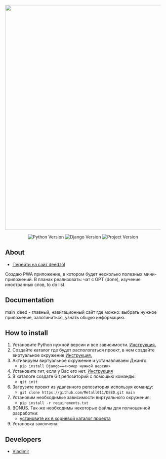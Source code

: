 <p align="center">
      <img src="https://deed.lol/static/main_deed/images/deed_full.png" width="726">
</p>

<p align="center">
   <img src="https://img.shields.io/badge/Python-3.9.13-green" alt="Python Version">
   <img src="https://img.shields.io/badge/Django-4.2.5-green" alt="Django Version">
   <img src="https://img.shields.io/badge/Project-0.0.5-green" alt="Project Version">
</p>

## About
- [Перейти на сайт deed.lol](http://deed.lol/)

Создаю PWA приложение, в котором будет несколько полезных мини-приложений.
В планах реализовать: чат с GPT (done), изучение иностранных слов, to do list.


## Documentation

main_deed - главный, навигационный сайт где можно: выбрать нужное приложение, залогиниться, узнать общую информацию.

## How to install

1. Установите Python нужной версии и все зависимости. [Инструкция.](https://github.com/Metall011/how_to_install/blob/main/How%20To%20Install%20Python-3.9.13%20Into%20Ubuntu%2020.04%20LTS)
2. Создайте каталог где будет распологаться проект, в нем создайте виртуальное окружение [Инструкция.](https://github.com/Metall011/how_to_install/blob/main/How%20to%20install%20venv%20python3)
3. Активируем виртуальное окружение и устанавливаем Джанго:
   - ```pip install Django==<номер нужной версии>```
4. Установите гит, если у Вас его нет. [Инструкция](https://www.digitalocean.com/community/tutorials/how-to-install-git-on-ubuntu-20-04-ru)
5. В каталоге создате Git репозиторий с помощью команды:
    - ```git init```
6. Загрузите проект из удаленного репозитория используя команду:
    - ```git clone https://github.com/Metall011/DEED.git main```
7. Установим необходимые зависимости виртуального окружения:
    - ```pip install -r requirements.txt```
8. BONUS. Так-же необходимы некоторые файлы для полноценной разработки:
    - [установите их в корневой каталог проекта](https://github.com/Metall011/add_deed_files/tree/main)
9. Установка закончена.


## Developers

- [Vladimir](https://github.com/Metall011)
